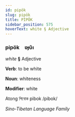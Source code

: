```yaml
---
id: pipök
slug: pipök
title: PİPÖK
sidebar_position: 575
hoverText: white § Adjective
---
```


### pipök&emsp;<span kind="abugida">ʋɟʋ̑ı</span>

*white* **§** Adjective

**Verb**: to be white

**Noun**: whiteness

**Modifier**: white

Atong পিবোক pibok /pibok/

*Sino-Tibetan Language Family*